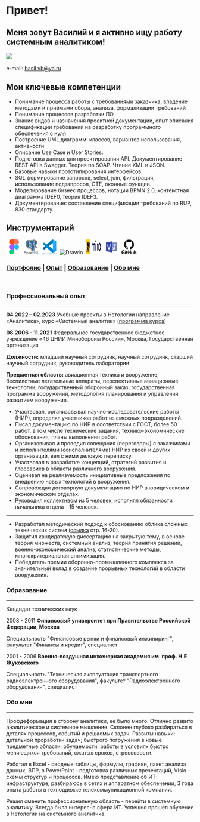 # Привет!
## Меня зовут Василий и я активно ищу работу системным аналитиком!

<div id="badges">
  <a href="https://t.me/basil_vb">
    <img src="https://img.shields.io/badge/Telegram-blue?logo=telegram&logoColor=white&style=for-the-badge"/>
  </a>
</div>

e-mail: basil.vb@ya.ru

## Мои ключевые компетенции

* Понимание процесса работы с требованиями заказчика, владение методами и приёмами сбора, анализа, формализации требований
* Понимание процессов разработки ПО
* Знание видов и назначения проектной документации, опыт описания спецификации требований на разработку программного обеспечения с нуля
* Построение UML диаграмм: классов, вариантов использования, активности
* Описание Use Case и User Stories.
* Подготовка данных для проектирования API. Документирование REST API в Swagger. Теория по SOAP. Чтение XML и JSON.
* Базовые навыки прототипирования интерфейсов.
* SQL формирование запросов, select, join, фильтрация, использование подзапросов, CTE, оконные функции.
* Моделирование бизнес процессов, нотации BPMN 2.0, контекстная диаграмма IDEF0, теория IDEF3.
* Документирование: составление спецификации требований по RUP, 830 стандарту.


## Инструментарий

<div>
  <img src="https://github.com/devicons/devicon/blob/1119b9f84c0290e0f0b38982099a2bd027a48bf1/icons/figma/figma-original.svg" title="Figma" alt="Figma" width="40" height="40"/>&nbsp;
  <img src="https://github.com/devicons/devicon/blob/1119b9f84c0290e0f0b38982099a2bd027a48bf1/icons/postgresql/postgresql-original-wordmark.svg" title="PostgreSQL" alt="PostgreSQL" width="40" height="40"/>&nbsp;
  <img src="https://github.com/devicons/devicon/blob/master/icons/vscode/vscode-original-wordmark.svg" title="VSCode" alt="VSCode" width="40" height="40"/>&nbsp;
  <img src="https://github.com/jgraph/drawio-desktop/blob/b0ac2e0c39f89cccdc0080873cd662b08d635c4d/build/icon.svg" title="Drawio" alt="Drawio" width="40" height="40"/>&nbsp;
  <img src="https://github.com/Basil518/Demo_HomeWork/blob/e7114e2ee91796b1c3c004b52d173567f3c6e75a/miro_logo.svg" title="Miro" alt="Miro" width="40" height="40"/>&nbsp;
  <img src="https://github.com/Basil518/Demo_HomeWork/blob/main/icons8-microsoft-visio-96.svg" title="Visio" alt="Visio" width="40" height="40"/>&nbsp;
  <img src="https://github.com/devicons/devicon/blob/1119b9f84c0290e0f0b38982099a2bd027a48bf1/icons/github/github-original-wordmark.svg" title="GitHub" **alt="GitHub" width="40" height="40"/>
</div>

### [Портфолио](https://github.com/Basil518/Basil518/blob/8d7c064b586779a27f385c649ec7f83412dac3ef/Portfolio.md) | [Опыт](#профессиональный-опыт) | [Образование](#образование) | [Обо мне](#обо-мне)
  
<div id="header" align="center">
  <img src="https://komarev.com/ghpvc/?username=Basil518&style=flat-square&color=blue" alt=""/>
</div>



### Профессиональный опыт
---
**04.2022 – 02.2023**   Учебные проекты в Нетологии направление «Аналитика», курс «Системный аналитик» ([программа курса](https://netology.ru/programs/systems-analyst?utm_source=yandex&utm_medium=cpc&utm_campaign=bds_sal_ou_ya_retarget_test&utm_term=%D0%BA%D1%83%D1%80%D1%81%D1%8B%20%D1%81%D0%B8%D1%81%D1%82%D0%B5%D0%BC%D0%BD%D1%8B%D0%B9%20%D0%B0%D0%BD%D0%B0%D0%BB%D0%B8%D1%82%D0%B8%D0%BA&utm_content=k50id|0100000031936517474_31936517474|cid|61622017|gid|4570363348|aid|10725523026|adp|no|pos|premium1|src|search_none|dvc|desktop|main&_openstat=ZGlyZWN0LnlhbmRleC5ydTs2MTYyMjAxNzsxMDcyNTUyMzAyNjt5YW5kZXgucnU6cHJlbWl1bQ&yclid=12377408587225628671))

**08.2006 - 11.2021** Федеральное государственное бюджетное учреждение «46 ЦНИИ Минобороны России», Москва, Государственная организация

**Должности:** младший научный сотрудник, научный сотрудник, старший научный сотрудник, руководитель лаборатории

**Предметная область:** авиационная техника и вооружение, беспилотные летательные аппараты, перспективные авиационные технологии, государственный оборонный заказ,
государственная программа вооружений, методология планирования и управления развитием вооружения.

* Участвовал, организовывал научно-исследовательские работы (НИР), определял участников работ из смежных подразделений.
* Писал документацию по НИР в соответствии с ГОСТ, более 50 работ, в том числе технические задания, технико-экономические обоснования, планы выполнения работ.
* Организовывал и проводил совещания (переговоры) с заказчиками и исполнителями (соисполнителями) НИР из своей и других организаций, вел с ними деловую переписку.
* Участвовал в разработке концепций, стратегий развития и глоссариев в области различного вооружения.
* Оценивал на реализуемость инициативные предложения по внедрению новых технологий в вооружения.
* Сопровождал договорную документацию по НИР в юридическом и экономическом отделах.
* Руководил коллективом из 5 человек, исполнял обязанности начальника отдела - 15 человек.
___
* Разработал методический подход к обоснованию облика сложных технических систем ([ссылка](http://www.viek.ru/vie_19_4.pdf) стр. 16-20).
* Защитил кандидатскую диссертацию на закрытую тему, в основе теория множеств, системный анализ, теория принятия решений, военно-экономический анализ, статистические методы, многокритериальная оптимизация.
* Победитель премии оборонно-промышленного комплекса за значительный вклад в создание прорывных технологий в области вооружения.

### Образование
---
Кандидат технических наук

2008 - 2011 **Финансовый университет при Правительстве Российской Федерации, Москва**

Специальность "Финансовые рынки и финансовый инжиниринг", факультет "Финансы и кредит", специалист

2001 - 2006 **Военно-воздушная инженерная академия им. проф. Н.Е Жуковского**

Специальность "Техническая эксплуатация транспортного радиоэлектронного оборудования", факультет "Радиоэлектронного оборудования", специалист

### Обо мне
___
Профдеформация в сторону аналитики, ее было много. Отлично развито аналитическое и
системное мышление. Склонен глубоко разбираться в деталях процессов, событий и
решаемых задач. Развиты навыки: детальной проработки задач; быстрого погружения в
новые предметные области; обучаемости; работы в условиях быстро меняющихся
требований, сжатых сроков, стрессовости.

Работал в Excel - сводные таблицы, формулы, графики, пакет анализа данных, ВПР, в
PowerPoint - подготовка различных презентаций, VIsio - схемы структур и процессов.
Имею представление об ИТ-инфраструктуре, разбираюсь в сетях и аппаратном
обеспечении, 3 года опыта работы в техподдежке телекоммуникационной компании.

Решил сменить профессиональную область - перейти в системную аналитику. Всегда была
интересна сфера ИТ. Успешно прошёл обучение в Нетологии на системного аналитика.
